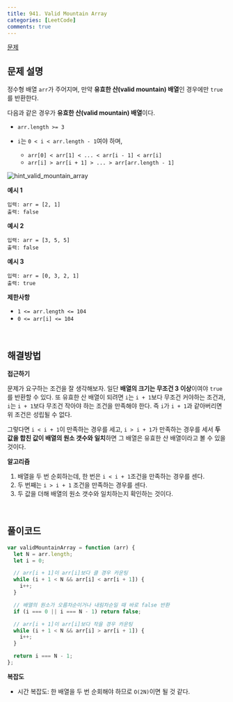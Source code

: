 ```yaml
---
title: 941. Valid Mountain Array
categories: [LeetCode]
comments: true
---
```


[문제](https://leetcode.com/problems/valid-mountain-array/)

## 문제 설명

정수형 배열 `arr`가 주어지며, 만약 **유효한 산(valid mountain) 배열**인 경우에만 `true`를 반환한다.

다음과 같은 경우가 **유효한 산(valid mountain) 배열**이다.

- `arr.length >= 3`
- `i`는 `0 < i < arr.length - 1`여야 하며,

  - `arr[0] < arr[1] < ... < arr[i - 1] < arr[i]`
  - `arr[i] > arr[i + 1] > ... > arr[arr.length - 1]`

![hint_valid_mountain_array](https://user-images.githubusercontent.com/76833697/123541089-76443f00-d77d-11eb-8261-4cc234fa8528.png)

**예시 1**

```
입력: arr = [2, 1]
출력: false
```

**예시 2**

```
입력: arr = [3, 5, 5]
출력: false
```

**예시 3**

```
입력: arr = [0, 3, 2, 1]
출력: true
```

**제한사항**

- `1 <= arr.length <= 104`
- `0 <= arr[i] <= 104`

<br>

## 해결방법

**접근하기**

문제가 요구하는 조건을 잘 생각해보자.
일단 **배열의 크기는 무조건 3 이상**이여야 `true`를 반환할 수 있다.
또 유효한 산 배열이 되려면 `i`는 `i + 1`보다 무조건 커야하는 조건과, `i`는 `i + 1`보다 무조건 작아야 하는 조건을 만족해야 한다. 즉 `i`가 `i + 1`과 같아버리면 위 조건은 성립될 수 없다.

그렇다면 `i < i + 1`이 만족하는 경우를 세고, `i > i + 1`가 만족하는 경우를 세서 **두 값을 합친 값이 배열의 원소 갯수와 일치**하면 그 배열은 유효한 산 배열이라고 볼 수 있을 것이다.

**알고리즘**

1. 배열을 두 번 순회하는데, 한 번은 `i < i + 1`조건을 만족하는 경우를 센다.
2. 두 번째는 `i > i + 1` 조건을 만족하는 경우를 센다.
3. 두 값을 더해 배열의 원소 갯수와 일치하는지 확인하는 것이다.

<br>

## 풀이코드

```js
var validMountainArray = function (arr) {
  let N = arr.length;
  let i = 0;

  // arr[i + 1]이 arr[i]보다 클 경우 카운팅
  while (i + 1 < N && arr[i] < arr[i + 1]) {
    i++;
  }

  // 배열의 원소가 오름차순이거나 내림차순일 때 바로 false 반환
  if (i === 0 || i === N - 1) return false;

  // arr[i + 1]이 arr[i]보다 작을 경우 카운팅
  while (i + 1 < N && arr[i] > arr[i + 1]) {
    i++;
  }

  return i === N - 1;
};
```

**복잡도**

- 시간 복잡도: 한 배열을 두 번 순회해야 하므로 `O(2N)`이면 될 것 같다.
